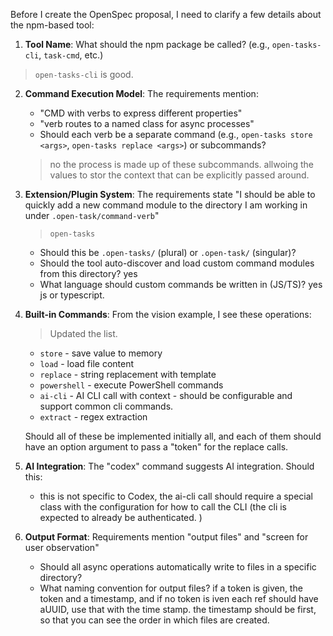 
Before I create the OpenSpec proposal, I need to clarify a few details about the npm-based tool:

1. **Tool Name**: What should the npm package be called? (e.g., `open-tasks-cli`, `task-cmd`, etc.)
> `open-tasks-cli` is good.

2. **Command Execution Model**: The requirements mention:
    
    - "CMD with verbs to express different properties"
    - "verb routes to a named class for async processes"
    - Should each verb be a separate command (e.g., `open-tasks store <args>`, `open-tasks replace <args>`) or subcommands?
    > no the process is made up of these subcommands.  allwoing the values to stor the context that can be explicitly passed around.
      
3. **Extension/Plugin System**: The requirements state "I should be able to quickly add a new command module to the directory I am working in under `.open-task/command-verb`"
    > `open-tasks`
    > 
    - Should this be `.open-tasks/` (plural) or `.open-task/` (singular)?
    - Should the tool auto-discover and load custom command modules from this directory? yes
    - What language should custom commands be written in (JS/TS)?  yes js or typescript.
4. **Built-in Commands**: From the vision example, I see these operations:
    > Updated the list.
    - `store` - save value to memory
    - `load` - load file content
    - `replace` - string replacement with template
    - `powershell` - execute PowerShell commands
    - `ai-cli` - AI CLI call with context - should be configurable and support common cli commands.
    - `extract` - regex extraction
    
    Should all of these be implemented initially all, and each of them should have an option argument to pass a "token" for the replace calls.
    
2. **AI Integration**: The "codex" command suggests AI integration. Should this:
    -  this is not specific to Codex, the ai-cli call should require a special class with the configuration for how to call the CLI (the cli is expected to already be authenticated. )
      
3. **Output Format**: Requirements mention "output files" and "screen for user observation"
    
    - Should all async operations automatically write to files in a specific directory?
    - What naming convention for output files?  if a token is given, the token and a timestamp, and if no token is iven each ref should have aUUID, use that with the time stamp.
      the timestamp should be first, so that you can see the order in which files are created.